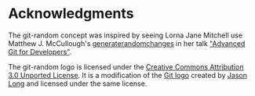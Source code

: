 # Acknowledgments

The git-random concept was inspired by seeing Lorna Jane Mitchell use Matthew J. McCullough's [generaterandomchanges](https://github.com/matthewmccullough/scripts/blob/master/generaterandomchanges) in her talk ["Advanced Git for Developers"](https://www.youtube.com/watch?v=duqBHik7nRo).

The git-random logo is licensed under the [Creative Commons Attribution 3.0 Unported License](https://creativecommons.org/licenses/by/3.0/). It is a modification of the [Git logo](https://git-scm.com/downloads/logos) created by [Jason Long](https://twitter.com/jasonlong) and licensed under the same license.

